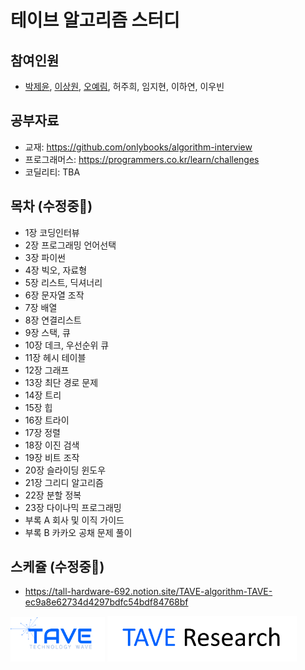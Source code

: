 # 테이브 알고리즘 스터디

## 참여인원

- [박제윤](http://jeiyoon.github.io/), [이상원](https://marshmellowon.github.io/), [오예림](https://yerimoh.github.io/), 허주희, 임지현, 이하연, 이우빈

## 공부자료

- 교재: https://github.com/onlybooks/algorithm-interview
- 프로그래머스: https://programmers.co.kr/learn/challenges
- 코딜리티: TBA

## 목차 (수정중🚧)

- 1장   코딩인터뷰
- 2장   프로그래밍 언어선택
- 3장   파이썬
- 4장   빅오, 자료형
- 5장   리스트, 딕셔너리
- 6장   문자열 조작
- 7장   배열
- 8장   연결리스트
- 9장   스택, 큐
- 10장   데크, 우선순위 큐
- 11장   헤시 테이블
- 12장   그래프
- 13장   최단 경로 문제
- 14장   트리
- 15장   힙
- 16장   트라이
- 17장   정렬
- 18장   이진 검색
- 19장   비트 조작
- 20장   슬라이딩 윈도우
- 21장   그리디 알고리즘
- 22장   분할 정복
- 23장   다이나믹 프로그래밍
- 부록 A   회사 및 이직 가이드
- 부록 B   카카오 공채 문제 풀이


## 스케쥴 (수정중🚧)

- https://tall-hardware-692.notion.site/TAVE-algorithm-TAVE-ec9a8e62734d4297bdfc54bdf84768bf

<!-- ![l1](./imgs/logo_tave.png) -->
<!-- ![l2](./imgs/logo_research.png) -->
<img src = "./imgs/logo_tave.png" width="30%"> <img src = "./imgs/logo_research.png" width="60%"> 
